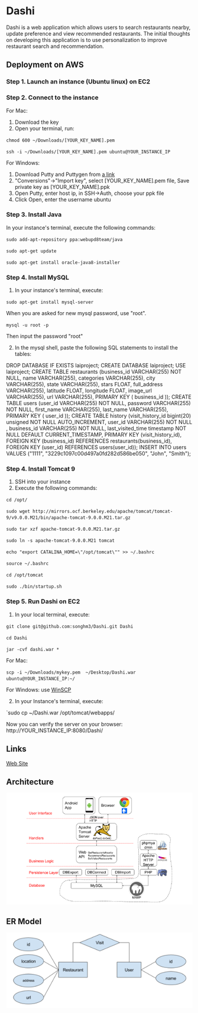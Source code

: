 # Dashi
Dashi is a web application which allows users to search restaurants nearby, update preference and view recommended restaurants. The initial thoughts on developing this application is to use personalization to improve restaurant search and recommendation.

## Deployment on AWS
### Step 1. Launch an instance (Ubuntu linux) on EC2
### Step 2. Connect to the instance
For Mac:
1. Download the key
2. Open your terminal, run:

  `chmod 600 ~/Downloads/[YOUR_KEY_NAME].pem` 

  `ssh -i ~/Downloads/[YOUR_KEY_NAME].pem ubuntu@YOUR_INSTANCE_IP`

For Windows:
1. Download Putty and Puttygen from
[a link](https://the.earth.li/~sgtatham/putty/latest/x86/putty.zip)
2. "Conversions"->"Import key", select [YOUR_KEY_NAME].pem file, Save private key as [YOUR_KEY_NAME].ppk
3. Open Putty, enter host ip, in SSH->Auth, choose your ppk file
4. Click Open, enter the username ubuntu
### Step 3. Install Java
In your instance's terminal, execute the following commands:

  `sudo add-apt-repository ppa:webupd8team/java` 

  `sudo apt-get update` 

  `sudo apt-get install oracle-java8-installer` 

### Step 4. Install MySQL
1. In your instance's terminal, execute:

  `sudo apt-get install mysql-server`

When you are asked for new mysql password, use "root".  

  `mysql -u root -p`  

Then input the password "root"

2. In the mysql shell, paste the following SQL statements to install the tables:

  DROP DATABASE IF EXISTS laiproject; 
  CREATE DATABASE laiproject; 
  USE laiproject; 
  CREATE TABLE restaurants (business_id VARCHAR(255) NOT NULL, name VARCHAR(255), 
                              categories VARCHAR(255), city VARCHAR(255), state VARCHAR(255), 
                              stars FLOAT, full_address VARCHAR(255), latitude FLOAT, longitude FLOAT, 
                              image_url VARCHAR(255), url VARCHAR(255), PRIMARY KEY ( business_id )); 
  CREATE TABLE users (user_id VARCHAR(255) NOT NULL, password VARCHAR(255) NOT NULL, first_name VARCHAR(255), 
                          last_name VARCHAR(255), PRIMARY KEY ( user_id )); 
  CREATE TABLE history (visit_history_id bigint(20) unsigned NOT NULL AUTO_INCREMENT, user_id VARCHAR(255) NOT NULL , 
                          business_id VARCHAR(255) NOT NULL, last_visited_time timestamp NOT NULL DEFAULT CURRENT_TIMESTAMP, 
                          PRIMARY KEY (visit_history_id), FOREIGN KEY (business_id) REFERENCES restaurants(business_id), 
                          FOREIGN KEY (user_id) REFERENCES users(user_id)); 
  INSERT INTO users VALUES ("1111", "3229c1097c00d497a0fd282d586be050", "John", "Smith"); 

### Step 4. Install Tomcat 9
1. SSH into your instance
2. Execute the following commands:

`cd /opt/`

`sudo wget http://mirrors.ocf.berkeley.edu/apache/tomcat/tomcat-9/v9.0.0.M21/bin/apache-tomcat-9.0.0.M21.tar.gz`

`sudo tar xzf apache-tomcat-9.0.0.M21.tar.gz`

`sudo ln -s apache-tomcat-9.0.0.M21 tomcat`

`echo "export CATALINA_HOME=\"/opt/tomcat\"" >> ~/.bashrc`

`source ~/.bashrc`

`cd /opt/tomcat`

`sudo ./bin/startup.sh`

### Step 5. Run Dashi on EC2
1. In your local terminal, execute:

`git clone git@github.com:songhm3/Dashi.git Dashi`

`cd Dashi`

`jar -cvf dashi.war *`

For Mac:

`scp -i ~/Downloads/mykey.pem  ~/Desktop/Dashi.war ubuntu@YOUR_INSTANCE_IP:~/`

For Windows: use [WinSCP](https://winscp.net/download/WinSCP-5.9.4-Setup.exe)

2. In your Instance's terminal, execute:

`sudo cp ~/Dashi.war /opt/tomcat/webapps/

Now you can verify the server on your browser: http://YOUR_INSTANCE_IP:8080/Dashi/

## Links
[Web Site](http://34.211.73.36/Dashi/)

## Architecture
![Architect](Architect.png)
## ER Model
![ER](ER.png)


